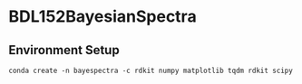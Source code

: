 # BDL152BayesianSpectra

## Environment Setup
```conda create -n bayespectra -c rdkit numpy matplotlib tqdm rdkit scipy```

